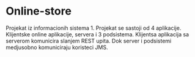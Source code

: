 # Online-store
Projekat iz informacionih sistema 1. Projekat se sastoji od 4 aplikacije. Klijentske online aplikacije, servera i 3 podsistema. Klijentsa aplikacija sa serverom komunicira slanjem REST upita. Dok server i podsistemi medjusobno komuniciraju koristeci JMS.
